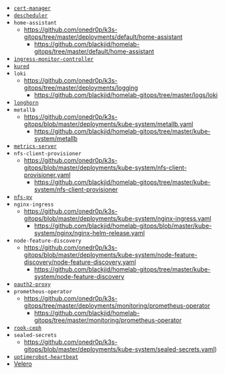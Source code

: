 - [`cert-manager`](https://github.com/onedr0p/k3s-gitops/tree/master/deployments/cert-manager)
- [`descheduler`](https://github.com/onedr0p/k3s-gitops/blob/master/deployments/kube-system/descheduler/descheduler.yaml)
- `home-assistant`
  - https://github.com/onedr0p/k3s-gitops/tree/master/deployments/default/home-assistant
	- https://github.com/blackjid/homelab-gitops/tree/master/default/home-assistant
- [`ingress-monitor-controller`](https://github.com/blackjid/homelab-gitops/tree/master/monitoring/ingress-monitor-controller)
- [`kured`](https://github.com/onedr0p/k3s-gitops/blob/master/deployments/kube-system/kured.yaml)
- `loki`
  - https://github.com/onedr0p/k3s-gitops/tree/master/deployments/logging
	- https://github.com/blackjid/homelab-gitops/tree/master/logs/loki
- [`longhorn`](https://github.com/blackjid/homelab-gitops/tree/master/longhorn-system)
- `metallb`
  - https://github.com/onedr0p/k3s-gitops/blob/master/deployments/kube-system/metallb.yaml
	- https://github.com/blackjid/homelab-gitops/tree/master/kube-system/metallb
- [`metrics-server`](https://github.com/onedr0p/k3s-gitops/blob/master/deployments/kube-system/metrics-server.yaml)
- `nfs-client-provisioner`
  - https://github.com/onedr0p/k3s-gitops/blob/master/deployments/kube-system/nfs-client-provisioner.yaml
	- https://github.com/blackjid/homelab-gitops/tree/master/kube-system/nfs-client-provisioner
- [`nfs-pv`](https://github.com/blackjid/homelab-gitops/tree/master/kube-system/nfs-pv)
- `nginx-ingress`
  - https://github.com/onedr0p/k3s-gitops/blob/master/deployments/kube-system/nginx-ingress.yaml
	- https://github.com/blackjid/homelab-gitops/blob/master/kube-system/nginx/nginx-helm-release.yaml
- `node-feature-discovery`
  - https://github.com/onedr0p/k3s-gitops/blob/master/deployments/kube-system/node-feature-discovery/node-feature-discovery.yaml
	- https://github.com/blackjid/homelab-gitops/tree/master/kube-system/node-feature-discovery
- [`oauth2-proxy`](https://github.com/blackjid/homelab-gitops/tree/master/kube-system/oauth2-proxy)
- `prometheus-operator`
  - https://github.com/onedr0p/k3s-gitops/tree/master/deployments/monitoring/prometheus-operator
	- https://github.com/blackjid/homelab-gitops/tree/master/monitoring/prometheus-operator
- [`rook-ceph`](https://github.com/onedr0p/k3s-gitops/tree/master/deployments/rook-ceph)
- `sealed-secrets`
  - https://github.com/onedr0p/k3s-gitops/blob/master/deployments/kube-system/sealed-secrets.yaml)
- [`uptimerobot-heartbeat`](https://github.com/onedr0p/k3s-gitops/blob/master/deployments/monitoring/uptimerobot-heartbeat.yaml)
- [Velero](https://github.com/onedr0p/k3s-gitops/tree/master/deployments/velero)
